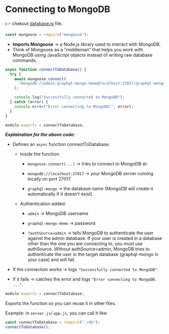 # Connecting to MongoDB

👉 chekout [database.js](/database.js) file.

```javascript
const mongoose = require("mongoose");
```

- **Imports Mongoose** → a Node.js library used to interact with MongoDB.
- Think of Mongoose as a "middleman" that helps you work with MongoDB using JavaScript objects instead of writing raw database commands.

```javascript
async function connectToDatabase() {
  try {
    await mongoose.connect(
      "mongodb://admin:graphql-mongo-demo@localhost:27017/graphql-mongo?authSource=admin"
    );

    console.log("Successfully connected to MongoDB");
  } catch (error) {
    console.error("Error connecting to MongoDB:", error);
  }
}

module.exports = connectToDatabase;
```

**_Explaination for the above code:_**

- Defines an `async` function connectToDatabase.

  - Inside the function:

    - `mongoose.connect(...)` → tries to connect to MongoDB at:
    - `mongodb://localhost:27017` → your MongoDB server running locally on port 27017.

    - `graphql-mongo` → the database name (MongoDB will create it automatically if it doesn’t exist).

  - Authentication added:

    - `admin` → MongoDB username

    - `graphql-mongo-demo` → password

    - `?authSource=admin` → tells MongoDB to authenticate the user against the admin database. If your user is created in a database other than the one you are connecting to, you must use authSource. Without authSource=admin, MongoDB tries to authenticate the user in the target database (graphql-mongo in your case) and will fail.

- If the connection works → logs `"Successfully connected to MongoDB"`.

- If it fails → catches the error and logs `"Error connecting to MongoDB: ..."`.

```javascript
module.exports = connectToDatabase;
```

Exports the function so you can reuse it in other files.

Example: in `server.js`/ `app.js`, you can call it like:

```javascript
const connectToDatabase = require("./db");
connectToDatabase();
```
